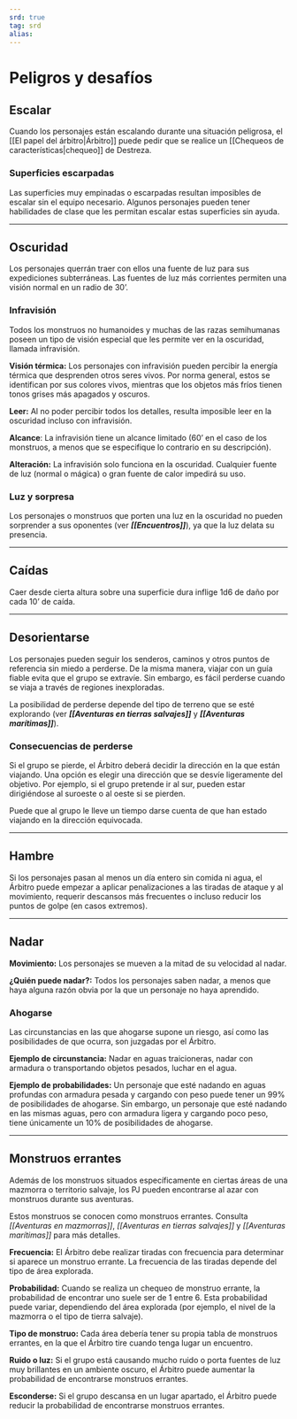 ```yaml
---
srd: true
tag: srd
alias: 
---
```

# Peligros y desafíos
## Escalar

Cuando los personajes están escalando durante una situación peligrosa, el [[El papel del árbitro|Árbitro]] puede pedir que se realice un [[Chequeos de características|chequeo]] de Destreza.

### Superficies escarpadas

Las superficies muy empinadas o escarpadas resultan imposibles de escalar sin el equipo necesario. Algunos personajes pueden tener habilidades de clase que les permitan escalar estas superficies sin ayuda.

---
## Oscuridad

Los personajes querrán traer con ellos una fuente de luz para sus expediciones subterráneas. Las fuentes de luz más corrientes permiten una visión normal en un radio de 30’.

### Infravisión

Todos los monstruos no humanoides y muchas de las razas semihumanas poseen un tipo de visión especial que les permite ver en la oscuridad, llamada infravisión.

**Visión térmica:** Los personajes con infravisión pueden percibir la energía térmica que desprenden otros seres vivos. Por norma general, estos se identifican por sus colores vivos, mientras que los objetos más fríos tienen tonos grises más apagados y oscuros.

**Leer:** Al no poder percibir todos los detalles, resulta imposible leer en la oscuridad incluso con infravisión.

**Alcance**: La infravisión tiene un alcance limitado (60’ en el caso de los monstruos, a menos que se especifique lo contrario en su descripción).

**Alteración:** La infravisión solo funciona en la oscuridad. Cualquier fuente de luz (normal o mágica) o gran fuente de calor impedirá su uso.

### Luz y sorpresa

Los personajes o monstruos que porten una luz en la oscuridad no pueden sorprender a sus oponentes (ver **_[[Encuentros]]_**), ya que la luz delata su presencia.

---
## Caídas

Caer desde cierta altura sobre una superficie dura inflige 1d6 de daño por cada 10’ de caída.

---
## Desorientarse

Los personajes pueden seguir los senderos, caminos y otros puntos de referencia sin miedo a perderse. De la misma manera, viajar con un guía fiable evita que el grupo se extravíe. Sin embargo, es fácil perderse cuando se viaja a través de regiones inexploradas.

La posibilidad de perderse depende del tipo de terreno que se esté explorando (ver **_[[Aventuras en tierras salvajes]]_** y **_[[Aventuras marítimas]]_**).

### Consecuencias de perderse

Si el grupo se pierde, el Árbitro deberá decidir la dirección en la que están viajando. Una opción es elegir una dirección que se desvíe ligeramente del objetivo. Por ejemplo, si el grupo pretende ir al sur, pueden estar dirigiéndose al suroeste o al oeste si se pierden.

Puede que al grupo le lleve un tiempo darse cuenta de que han estado viajando en la dirección equivocada.

---
## Hambre

Si los personajes pasan al menos un día entero sin comida ni agua, el Árbitro puede empezar a aplicar penalizaciones a las tiradas de ataque y al movimiento, requerir descansos más frecuentes o incluso reducir los puntos de golpe (en casos extremos).

---
## Nadar

**Movimiento:** Los personajes se mueven a la mitad de su velocidad al nadar.

**¿Quién puede nadar?:** Todos los personajes saben nadar, a menos que haya alguna razón obvia por la que un personaje no haya aprendido.

### Ahogarse

Las circunstancias en las que ahogarse supone un riesgo, así como las posibilidades de que ocurra, son juzgadas por el Árbitro.

**Ejemplo de circunstancia:** Nadar en aguas traicioneras, nadar con armadura o transportando objetos pesados, luchar en el agua.

**Ejemplo de probabilidades:** Un personaje que esté nadando en aguas profundas con armadura pesada y cargando con peso puede tener un 99% de posibilidades de ahogarse. Sin embargo, un personaje que esté nadando en las mismas aguas, pero con armadura ligera y cargando poco peso, tiene únicamente un 10% de posibilidades de ahogarse.

---
## Monstruos errantes

Además de los monstruos situados específicamente en ciertas áreas de una mazmorra o territorio salvaje, los PJ pueden encontrarse al azar con monstruos durante sus aventuras. 

Estos monstruos se conocen como monstruos errantes. Consulta _[[Aventuras en mazmorras]]_, _[[Aventuras en tierras salvajes]]_ y _[[Aventuras marítimas]]_ para más detalles.

**Frecuencia:** El Árbitro debe realizar tiradas con frecuencia para determinar si aparece un monstruo errante. La frecuencia de las tiradas depende del tipo de área explorada.

**Probabilidad:** Cuando se realiza un chequeo de monstruo errante, la probabilidad de encontrar uno suele ser de 1 entre 6. Esta probabilidad puede variar, dependiendo del área explorada (por ejemplo, el nivel de la mazmorra o el tipo de tierra salvaje).

**Tipo de monstruo:** Cada área debería tener su propia tabla de monstruos errantes, en la que el Árbitro tire cuando tenga lugar un encuentro.

**Ruido o luz:** Si el grupo está causando mucho ruido o porta fuentes de luz muy brillantes en un ambiente oscuro, el Árbitro puede aumentar la probabilidad de encontrarse monstruos errantes.

**Esconderse:** Si el grupo descansa en un lugar apartado, el Árbitro puede reducir la probabilidad de encontrarse monstruos errantes.